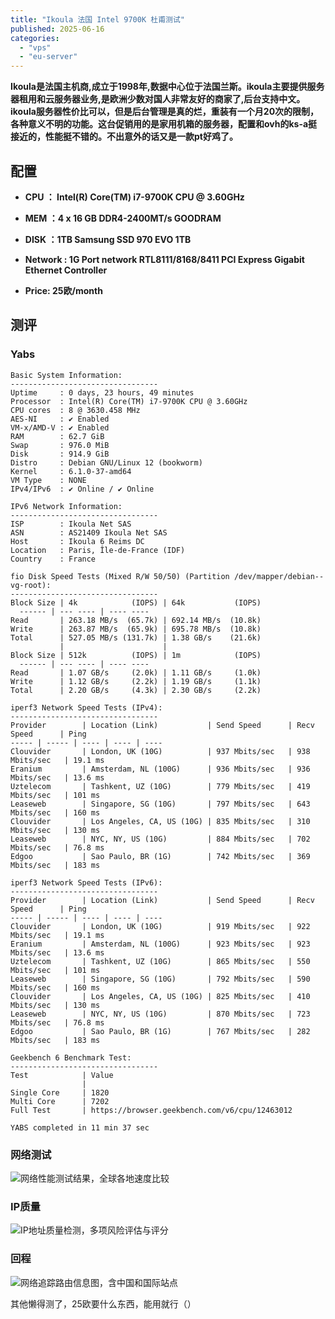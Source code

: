 ```yaml
---
title: "Ikoula 法国 Intel 9700K 杜甫测试"
published: 2025-06-16
categories: 
  - "vps"
  - "eu-server"
---
```


**Ikoula是法国主机商,成立于1998年,数据中心位于法国兰斯。ikoula主要提供服务器租用和云服务器业务,是欧洲少数对国人非常友好的商家了,后台支持中文。ikoula服务器性价比可以，但是后台管理是真的烂，重装有一个月20次的限制，各种意义不明的功能。这台促销用的是家用机箱的服务器，配置和ovh的ks-a挺接近的，性能挺不错的。不出意外的话又是一款pt好鸡了。**

## 配置

- **CPU ： Intel(R) Core(TM) i7-9700K CPU @ 3.60GHz**

- **MEM ：4 x 16 GB DDR4-2400MT/s GOODRAM**

- **DISK ：1TB Samsung SSD 970 EVO 1TB**

- **Network : 1G Port network RTL8111/8168/8411 PCI Express Gigabit Ethernet Controller**

- **Price: 25欧/month**

## 测评

### Yabs

```shell
Basic System Information:
---------------------------------
Uptime     : 0 days, 23 hours, 49 minutes
Processor  : Intel(R) Core(TM) i7-9700K CPU @ 3.60GHz
CPU cores  : 8 @ 3630.458 MHz
AES-NI     : ✔ Enabled
VM-x/AMD-V : ✔ Enabled
RAM        : 62.7 GiB
Swap       : 976.0 MiB
Disk       : 914.9 GiB
Distro     : Debian GNU/Linux 12 (bookworm)
Kernel     : 6.1.0-37-amd64
VM Type    : NONE
IPv4/IPv6  : ✔ Online / ✔ Online

IPv6 Network Information:
---------------------------------
ISP        : Ikoula Net SAS
ASN        : AS21409 Ikoula Net SAS
Host       : Ikoula 6 Reims DC
Location   : Paris, Île-de-France (IDF)
Country    : France

fio Disk Speed Tests (Mixed R/W 50/50) (Partition /dev/mapper/debian--vg-root):
---------------------------------
Block Size | 4k            (IOPS) | 64k           (IOPS)
  ------ | --- ---- | ---- ---- 
Read       | 263.18 MB/s  (65.7k) | 692.14 MB/s  (10.8k)
Write      | 263.87 MB/s  (65.9k) | 695.78 MB/s  (10.8k)
Total      | 527.05 MB/s (131.7k) | 1.38 GB/s    (21.6k)
           |                      |                     
Block Size | 512k          (IOPS) | 1m            (IOPS)
  ------ | --- ---- | ---- ---- 
Read       | 1.07 GB/s     (2.0k) | 1.11 GB/s     (1.0k)
Write      | 1.12 GB/s     (2.2k) | 1.19 GB/s     (1.1k)
Total      | 2.20 GB/s     (4.3k) | 2.30 GB/s     (2.2k)

iperf3 Network Speed Tests (IPv4):
---------------------------------
Provider        | Location (Link)           | Send Speed      | Recv Speed      | Ping           
----- | ----- | ---- | ---- | ---- 
Clouvider       | London, UK (10G)          | 937 Mbits/sec   | 938 Mbits/sec   | 19.1 ms        
Eranium         | Amsterdam, NL (100G)      | 936 Mbits/sec   | 936 Mbits/sec   | 13.6 ms        
Uztelecom       | Tashkent, UZ (10G)        | 779 Mbits/sec   | 419 Mbits/sec   | 101 ms         
Leaseweb        | Singapore, SG (10G)       | 797 Mbits/sec   | 643 Mbits/sec   | 160 ms         
Clouvider       | Los Angeles, CA, US (10G) | 835 Mbits/sec   | 310 Mbits/sec   | 130 ms         
Leaseweb        | NYC, NY, US (10G)         | 884 Mbits/sec   | 702 Mbits/sec   | 76.8 ms        
Edgoo           | Sao Paulo, BR (1G)        | 742 Mbits/sec   | 369 Mbits/sec   | 183 ms         

iperf3 Network Speed Tests (IPv6):
---------------------------------
Provider        | Location (Link)           | Send Speed      | Recv Speed      | Ping           
----- | ----- | ---- | ---- | ---- 
Clouvider       | London, UK (10G)          | 919 Mbits/sec   | 922 Mbits/sec   | 19.1 ms        
Eranium         | Amsterdam, NL (100G)      | 923 Mbits/sec   | 923 Mbits/sec   | 13.6 ms        
Uztelecom       | Tashkent, UZ (10G)        | 865 Mbits/sec   | 550 Mbits/sec   | 101 ms         
Leaseweb        | Singapore, SG (10G)       | 792 Mbits/sec   | 590 Mbits/sec   | 160 ms         
Clouvider       | Los Angeles, CA, US (10G) | 825 Mbits/sec   | 410 Mbits/sec   | 130 ms         
Leaseweb        | NYC, NY, US (10G)         | 870 Mbits/sec   | 723 Mbits/sec   | 76.8 ms        
Edgoo           | Sao Paulo, BR (1G)        | 767 Mbits/sec   | 282 Mbits/sec   | 183 ms         

Geekbench 6 Benchmark Test:
---------------------------------
Test            | Value                         
                |                               
Single Core     | 1820                          
Multi Core      | 7202                          
Full Test       | https://browser.geekbench.com/v6/cpu/12463012

YABS completed in 11 min 37 sec
```

### 网络测试

<picture>
    <source srcset="https://s3.catcat.blog/images/2025/06/image-17.avif" type="image/avif">
    <source srcset="https://s3.catcat.blog/images/2025/06/image-17.webp" type="image/webp">
    <img src="https://s3.catcat.blog/images/2025/06/image-17.jpg" alt="网络性能测试结果，全球各地速度比较" loading="lazy">
</picture>

### IP质量

<picture>
    <source srcset="https://s3.catcat.blog/images/2025/06/image-18.avif" type="image/avif">
    <source srcset="https://s3.catcat.blog/images/2025/06/image-18.webp" type="image/webp">
    <img src="https://s3.catcat.blog/images/2025/06/image-18.jpg" alt="IP地址质量检测，多项风险评估与评分" loading="lazy">
</picture>

### 回程

<picture>
    <source srcset="https://s3.catcat.blog/images/2025/06/image-19-scaled.avif" type="image/avif">
    <source srcset="https://s3.catcat.blog/images/2025/06/image-19-scaled.webp" type="image/webp">
    <img src="https://s3.catcat.blog/images/2025/06/image-19-scaled.jpg" alt="网络追踪路由信息图，含中国和国际站点" loading="lazy">
</picture>

其他懒得测了，25欧要什么东西，能用就行（）
